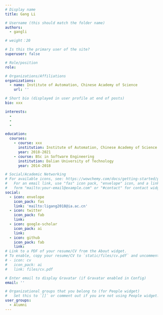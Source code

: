 ```yaml
---
# Display name
title: Gang Li

# Username (this should match the folder name)
authors:
  - gangli

# weight：20

# Is this the primary user of the site?
superuser: false

# Role/position
role:

# Organizations/Affiliations
organizations:
  - name: Institute of Automation, Chinese Academy of Science
    url: ''

# Short bio (displayed in user profile at end of posts)
bio: xxx

interests:
  - 
  - 
  - 

education:
  courses:
    - course: xxx
      institution: Institute of Automation, Chinese Academy of Science
      year: 2018-2021
    - course: BSc in Software Engineering
      institution: Dalian University of Technology
      year: 2014-2018

# Social/Academic Networking
# For available icons, see: https://wowchemy.com/docs/getting-started/page-builder/#icons
#   For an email link, use "fas" icon pack, "envelope" icon, and a link in the
#   form "mailto:your-email@example.com" or "#contact" for contact widget.
social:
  - icon: envelope
    icon_pack: fas
    link: 'mailto:ligang2018@ia.ac.cn'
  - icon: twitter
    icon_pack: fab
    link: 
  - icon: google-scholar
    icon_pack: ai
    link: 
  - icon: github
    icon_pack: fab
    link: 
# Link to a PDF of your resume/CV from the About widget.
# To enable, copy your resume/CV to `static/files/cv.pdf` and uncomment the lines below.
# - icon: cv
#   icon_pack: ai
#   link: files/cv.pdf

# Enter email to display Gravatar (if Gravatar enabled in Config)
email: ''

# Organizational groups that you belong to (for People widget)
#   Set this to `[]` or comment out if you are not using People widget.
user_groups:
  - Alumni
---
```

